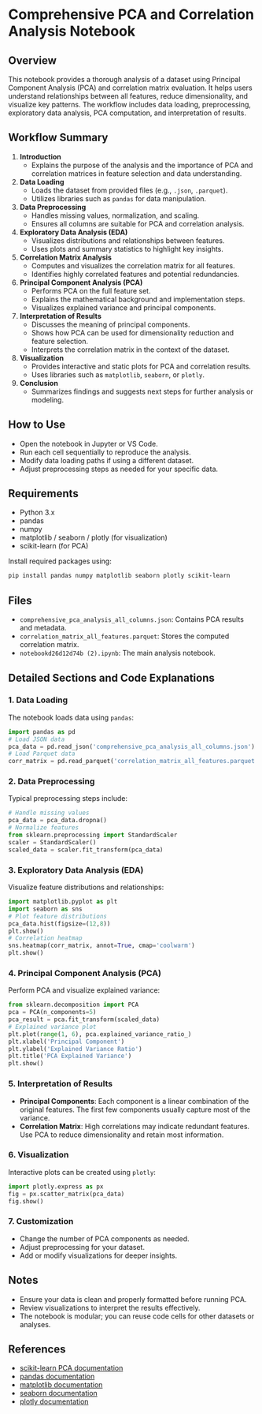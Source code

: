 
# Comprehensive PCA and Correlation Analysis Notebook

## Overview

This notebook provides a thorough analysis of a dataset using Principal Component Analysis (PCA) and correlation matrix evaluation. It helps users understand relationships between all features, reduce dimensionality, and visualize key patterns. The workflow includes data loading, preprocessing, exploratory data analysis, PCA computation, and interpretation of results.

## Workflow Summary

1. **Introduction**
   - Explains the purpose of the analysis and the importance of PCA and correlation matrices in feature selection and data understanding.
2. **Data Loading**
   - Loads the dataset from provided files (e.g., `.json`, `.parquet`).
   - Utilizes libraries such as `pandas` for data manipulation.
3. **Data Preprocessing**
   - Handles missing values, normalization, and scaling.
   - Ensures all columns are suitable for PCA and correlation analysis.
4. **Exploratory Data Analysis (EDA)**
   - Visualizes distributions and relationships between features.
   - Uses plots and summary statistics to highlight key insights.
5. **Correlation Matrix Analysis**
   - Computes and visualizes the correlation matrix for all features.
   - Identifies highly correlated features and potential redundancies.
6. **Principal Component Analysis (PCA)**
   - Performs PCA on the full feature set.
   - Explains the mathematical background and implementation steps.
   - Visualizes explained variance and principal components.
7. **Interpretation of Results**
   - Discusses the meaning of principal components.
   - Shows how PCA can be used for dimensionality reduction and feature selection.
   - Interprets the correlation matrix in the context of the dataset.
8. **Visualization**
   - Provides interactive and static plots for PCA and correlation results.
   - Uses libraries such as `matplotlib`, `seaborn`, or `plotly`.
9. **Conclusion**
   - Summarizes findings and suggests next steps for further analysis or modeling.

## How to Use

- Open the notebook in Jupyter or VS Code.
- Run each cell sequentially to reproduce the analysis.
- Modify data loading paths if using a different dataset.
- Adjust preprocessing steps as needed for your specific data.

## Requirements

- Python 3.x
- pandas
- numpy
- matplotlib / seaborn / plotly (for visualization)
- scikit-learn (for PCA)

Install required packages using:

```powershell
pip install pandas numpy matplotlib seaborn plotly scikit-learn
```

## Files

- `comprehensive_pca_analysis_all_columns.json`: Contains PCA results and metadata.
- `correlation_matrix_all_features.parquet`: Stores the computed correlation matrix.
- `notebookd26d12d74b (2).ipynb`: The main analysis notebook.

## Detailed Sections and Code Explanations

### 1. Data Loading

The notebook loads data using `pandas`:

```python
import pandas as pd
# Load JSON data
pca_data = pd.read_json('comprehensive_pca_analysis_all_columns.json')
# Load Parquet data
corr_matrix = pd.read_parquet('correlation_matrix_all_features.parquet')
```

### 2. Data Preprocessing

Typical preprocessing steps include:

```python
# Handle missing values
pca_data = pca_data.dropna()
# Normalize features
from sklearn.preprocessing import StandardScaler
scaler = StandardScaler()
scaled_data = scaler.fit_transform(pca_data)
```

### 3. Exploratory Data Analysis (EDA)

Visualize feature distributions and relationships:

```python
import matplotlib.pyplot as plt
import seaborn as sns
# Plot feature distributions
pca_data.hist(figsize=(12,8))
plt.show()
# Correlation heatmap
sns.heatmap(corr_matrix, annot=True, cmap='coolwarm')
plt.show()
```

### 4. Principal Component Analysis (PCA)

Perform PCA and visualize explained variance:

```python
from sklearn.decomposition import PCA
pca = PCA(n_components=5)
pca_result = pca.fit_transform(scaled_data)
# Explained variance plot
plt.plot(range(1, 6), pca.explained_variance_ratio_)
plt.xlabel('Principal Component')
plt.ylabel('Explained Variance Ratio')
plt.title('PCA Explained Variance')
plt.show()
```

### 5. Interpretation of Results

- **Principal Components**: Each component is a linear combination of the original features. The first few components usually capture most of the variance.
- **Correlation Matrix**: High correlations may indicate redundant features. Use PCA to reduce dimensionality and retain most information.

### 6. Visualization

Interactive plots can be created using `plotly`:

```python
import plotly.express as px
fig = px.scatter_matrix(pca_data)
fig.show()
```

### 7. Customization

- Change the number of PCA components as needed.
- Adjust preprocessing for your dataset.
- Add or modify visualizations for deeper insights.

## Notes

- Ensure your data is clean and properly formatted before running PCA.
- Review visualizations to interpret the results effectively.
- The notebook is modular; you can reuse code cells for other datasets or analyses.

## References

- [scikit-learn PCA documentation](https://scikit-learn.org/stable/modules/generated/sklearn.decomposition.PCA.html)
- [pandas documentation](https://pandas.pydata.org/)
- [matplotlib documentation](https://matplotlib.org/)
- [seaborn documentation](https://seaborn.pydata.org/)
- [plotly documentation](https://plotly.com/python/)
